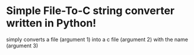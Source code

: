 # Simple File-To-C string converter written in Python!
simply converts a file (argument 1) into a c file (argument 2) with the name (argument 3)
